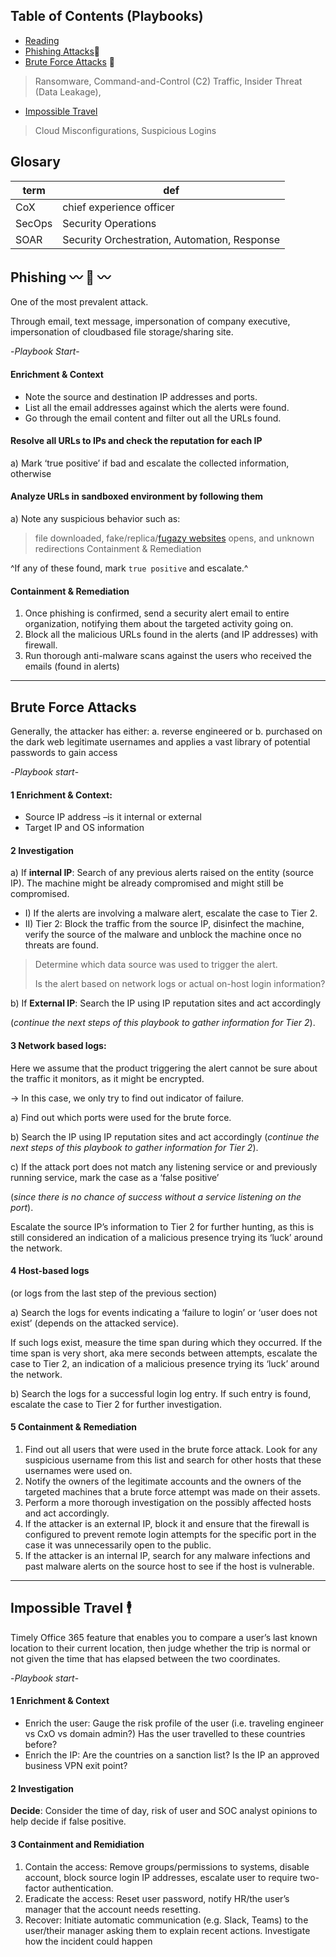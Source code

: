 
## Table of Contents (Playbooks)
- [Reading](https://learningimages.lighthouselabs.ca/Cyber+BC/Cyber+BC+C4/Top_Security_Playbooks_2022.pdf)
- [Phishing Attacks](#phishing-attacks)🎣
- [Brute Force Attacks](#brute-force-attacks) 👊
> Ransomware,
> Command-and-Control (C2) Traffic,
> Insider Threat (Data Leakage),
- [Impossible Travel](#impossible-travel)
> Cloud Misconfigurations,
> Suspicious Logins


## Glosary 
| term | def|
|-|---|
|CoX |chief experience officer|
|SecOps |Security Operations|
|SOAR|Security Orchestration, Automation, Response|

## Phishing :wavy_dash: :fishing_pole_and_fish: :wavy_dash:
One of the most prevalent attack.

Through email, text message, impersonation of company executive, impersonation of cloudbased file storage/sharing site.

-_Playbook Start_-
#### Enrichment & Context
- Note the source and destination IP addresses and ports.
- List all the email addresses against which the alerts were found.
- Go through the email content and filter out all the URLs found.

#### Resolve all URLs to IPs and check the reputation for each IP
a) Mark ‘true positive’ if bad and escalate the collected information, otherwise

#### Analyze URLs in sandboxed environment by following them
a) Note any suspicious behavior such as:
> file downloaded,
> fake/replica/[fugazy websites](https://www.getcybersafe.gc.ca/en/resources/real-examples-fake-online-stores)
> opens, and unknown redirections Containment & Remediation

^If any of these found, mark `true positive` and escalate.^

#### Containment & Remediation
1. Once phishing is confirmed, send a security alert email to entire organization, notifying them about the targeted activity going on.
2. Block all the malicious URLs found in the alerts (and IP addresses) with firewall.
3. Run thorough anti-malware scans against the users who received the emails (found in alerts)



---
## Brute Force Attacks 
Generally, the attacker has either:
a. reverse engineered or
b. purchased on the dark web legitimate usernames and applies a vast library of potential passwords to gain access

-_Playbook start_-
#### 1 Enrichment & Context:
- Source IP address –is it internal or external
-  Target IP and OS information

#### 2 Investigation

a) If __internal IP__:
Search of any previous alerts raised on the entity (source IP). 
The machine might be already compromised and might still be compromised.
- I) If the alerts are involving a malware alert, escalate the case to Tier 2.
- II) Tier 2: Block the traffic from the source IP, disinfect the machine, verify the source of the malware and unblock the machine once no threats are found.

> Determine which data source was used to trigger the alert.
>
>  Is the alert based on network logs or actual on-host login information?

b) If __External IP__:
Search the IP using IP reputation sites and act accordingly

(_continue the next steps of this playbook to gather information for Tier 2_).


#### 3️ Network based logs:
Here we assume that the product triggering the alert cannot be sure about the traffic it monitors, as it might be encrypted.

-> In this case, we only try to find out indicator of failure.

a) Find out which ports were used for the brute force.

b) Search the IP using IP reputation sites and act accordingly (_continue the next steps of this playbook to gather information for Tier 2_).

c) If the attack port does not match any listening service or and previously running service, mark the case as a ‘false positive’

(_since there is no chance of success without a service listening on the port_).

Escalate the source IP’s information to Tier 2 for further hunting, as this is still considered an indication of a malicious presence trying its ‘luck’ around the network.

#### 4 Host-based logs
(or logs from the last step of the previous section)

a) Search the logs for events indicating a ‘failure to login’ or ‘user does not exist’ (depends on the attacked service).

If such logs exist, measure the time span during which they occurred. If the time span is very short, aka mere seconds between attempts, escalate the case to Tier 2, an indication of a malicious presence trying its ‘luck’ around the network.

b) Search the logs for a successful login log entry. If such entry is found, escalate the case to Tier 2 for further investigation.

#### 5 Containment & Remediation
1. Find out all users that were used in the brute force attack. Look for any suspicious username from this list and search for
other hosts that these usernames were used on.
2. Notify the owners of the legitimate accounts and the owners of the targeted machines that a brute force attempt was made
on their assets.
3. Perform a more thorough investigation on the possibly affected hosts and act accordingly.
4. If the attacker is an external IP, block it and ensure that the firewall is configured to prevent remote login attempts
for the specific port in the case it was unnecessarily open to the public.
5. If the attacker is an internal IP, search for any malware infections and past malware alerts on the source host to see
if the host is vulnerable.
---
## Impossible Travel :business_suit_levitating:
Timely Office 365 feature that enables you to compare a user’s last known location to their current location, then judge whether the trip is normal or not given the time that has elapsed between the two coordinates.

-_Playbook start_- 
#### 1 Enrichment & Context
- Enrich the user: Gauge the risk profile of the user (i.e. traveling engineer vs CxO vs domain admin?) Has the user travelled to these countries before?
- Enrich the IP: Are the countries on a sanction list? Is the IP an approved business VPN exit point?

#### 2 Investigation
**Decide**: Consider the time of day, risk of user and
SOC analyst opinions to help decide if false positive.

#### 3 Containment and Remidiation
1. Contain the access: Remove groups/permissions to systems, disable account, block source login IP addresses, escalate user to require two-factor authentication.
2. Eradicate the access: Reset user password, notify HR/the user’s manager that the
account needs resetting.
3. Recover: Initiate automatic communication (e.g. Slack, Teams) to the user/their manager asking them to explain recent actions. Investigate how the incident could happen



